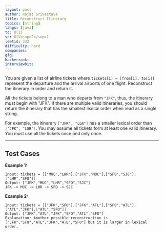 ```yaml
---
layout: post
author: Rajat Srivastava
title: Reconstruct Itinerary
topics: [string]
langs: [java]
tc: O(1)
sc: O(V<sup>2</sup>)
leetid: 332
difficulty: hard
companies: 
gfg: 
hackerrank: 
interviewbit: 
---
```


You are given a list of airline tickets where `tickets[i] = [from[i], to[i]]` represent the departure and the arrival airports of one flight. 
Reconstruct the itinerary in order and return it.

All the tickets belong to a man who departs from `"JFK"`, thus, the itinerary must begin with "JFK". 
If there are multiple valid itineraries, you should return the itinerary that has the smallest lexical order when read as a single string.

For example, the itinerary `["JFK", "LGA"]` has a smaller lexical order than `["JFK", "LGB"]`.
You may assume all tickets form at least one valid itinerary. You must use all the tickets once and only once.

---

## Test Cases

**Example 1:** 
```
Input: tickets = [["MUC","LHR"],["JFK","MUC"],["SFO","SJC"],["LHR","SFO"]]
Output: ["JFK","MUC","LHR","SFO","SJC"]
JFK -> MUC -> LHR -> SFO -> SJC
```

**Example 2:** 
```
Input: tickets = [["JFK","SFO"],["JFK","ATL"],["SFO","ATL"],["ATL","JFK"],["ATL","SFO"]]
Output: ["JFK","ATL","JFK","SFO","ATL","SFO"]
Explanation: Another possible reconstruction is ["JFK","SFO","ATL","JFK","ATL","SFO"] but it is larger in lexical order.
```